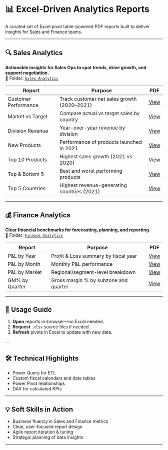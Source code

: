 # 📊 Excel-Driven Analytics Reports

A curated set of Excel pivot table-powered PDF reports built to deliver insights for Sales and Finance teams.

---

## 🔍 Sales Analytics  
**Actionable insights for Sales Ops to spot trends, drive growth, and support negotiation.**  
📁 Folder: [`Sales Analytics`](Excel/Sales%20Analytics)

| Report | Purpose | PDF |
|--------|---------|-----|
| Customer Performance | Track customer net sales growth (2020–2021) | [View](Excel/Sales%20Analytics/Customer_Performance_Report.pdf) |
| Market vs Target | Compare actual vs target sales by country | [View](Excel/Sales%20Analytics/Market_Performance_vs_Target.pdf) |
| Division Revenue | Year-over-year revenue by division | [View](Excel/Sales%20Analytics/Division_level_Report.pdf) |
| New Products | Performance of products launched in 2021 | [View](Excel/Sales%20Analytics/New_Products_2021.pdf) |
| Top 10 Products | Highest sales growth (2021 vs 2020) | [View](Excel/Sales%20Analytics/Top_10_Products.pdf) |
| Top & Bottom 5 | Best and worst performing products | [View](Excel/Sales%20Analytics/Top_&_Bottom_5_Products.pdf) |
| Top 5 Countries | Highest revenue-generating countries (2021) | [View](Excel/Sales%20Analytics/Top_5_Country_2021.pdf) |

---

## 💰 Finance Analytics  
**Clear financial benchmarks for forecasting, planning, and reporting.**  
📁 Folder: [`Finance Analytics`](Excel/Finance%20Analytics)

| Report | Purpose | PDF |
|--------|---------|-----|
| P&L by Year | Profit & Loss summary by fiscal year | [View](Excel/Finance%20Analytics/P_&_L_Year.pdf) |
| P&L by Month | Monthly P&L performance | [View](Excel/Finance%20Analytics/P_&_L_FY.pdf) |
| P&L by Market | Regional/segment-level breakdown | [View](Excel/Finance%20Analytics/P_&_L_Market_FY_2021.pdf) |
| GM% by Quarter | Gross margin % by subzone and quarter | [View](Excel/Finance%20Analytics/GM_%25_By_Quarters_Subzone.pdf) |

---

## 🚀 Usage Guide

1. **Open** reports in-browser—no Excel needed.  
2. **Request** `.xlsx` source files if needed.  
3. **Refresh** pivots in Excel to update with new data.

--

## 🛠️ Technical Highlights

- Power Query for ETL  
- Custom fiscal calendars and date tables  
- Power Pivot relationships  
- DAX for calculated KPIs  

---

## 💡 Soft Skills in Action

- Business fluency in Sales and Finance metrics  
- Clear, user-focused report design  
- Agile report iteration & tuning  
- Strategic planning of data insights  

---
